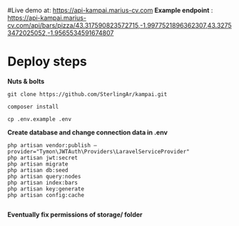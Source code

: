 #Live demo at: https://api-kampai.marius-cv.com
__Example endpoint__ :  https://api-kampai.marius-cv.com/api/bars/pizza/43.317590823572715,-1.9977521896362307,43.32753472025052,-1.9565534591674807
# Deploy steps

__Nuts & bolts__ 

```
git clone https://github.com/SterlingAr/kampai.git

composer install 

cp .env.example .env

```



__Create database and change connection data in .env__

```
php artisan vendor:publish –provider="Tymon\JWTAuth\Providers\LaravelServiceProvider"
php artisan jwt:secret
php artisan migrate
php artisan db:seed
php artisan query:nodes
php artisan index:bars
php artisan key:generate
php artisan config:cache


```
__Eventually fix permissions of storage/ folder__
